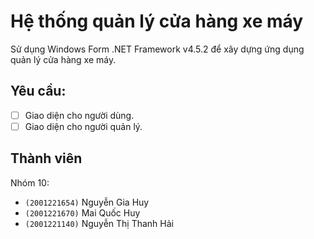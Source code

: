 # Hệ thống quản lý cửa hàng xe máy

Sử dụng Windows Form .NET Framework v4.5.2 để xây dựng ứng dụng quản lý cửa hàng xe máy.

## Yêu cầu:

+ [ ] Giao diện cho người dùng.
+ [ ] Giao diện cho người quản lý.

## Thành viên

Nhóm 10:

+ `(2001221654)` Nguyễn Gia Huy
+ `(2001221670)` Mai Quốc Huy
+ `(2001221140)` Nguyễn Thị Thanh Hải
